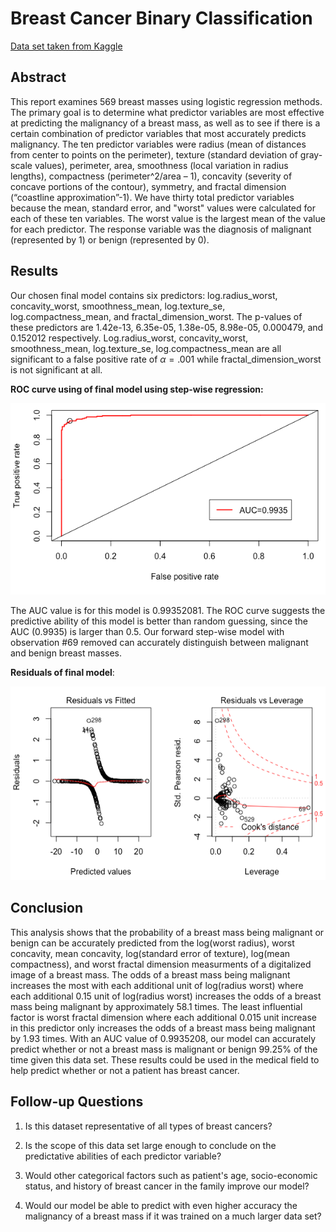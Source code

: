 # Breast Cancer Binary Classification

[Data set taken from Kaggle](https://www.kaggle.com/uciml/breast-cancer-wisconsin-data)

## Abstract 

This report examines 569 breast masses using logistic regression methods. The primary goal is to determine what predictor variables are most effective at predicting the malignancy of a breast mass, as well as to see if there is a certain combination of predictor variables that most accurately predicts malignancy. The ten predictor variables were radius (mean of distances from center to points on the perimeter), texture (standard deviation of gray-scale values), perimeter, area, smoothness (local variation in radius lengths), compactness (perimeter^2/area – 1), concavity (severity of concave portions of the contour), symmetry, and fractal dimension (“coastline approximation”-1). We have thirty total predictor variables because the mean, standard error, and "worst" values were calculated for each of these ten variables. The worst value is the largest mean of the value for each predictor. The response variable was the diagnosis of malignant (represented by 1) or benign (represented by 0).

## Results

Our chosen final model contains six predictors: log.radius_worst, concavity_worst, smoothness_mean, log.texture_se, log.compactness_mean, and fractal_dimension_worst. The p-values of these predictors are 1.42e-13, 6.35e-05, 1.38e-05, 8.98e-05, 0.000479, and 0.152012 respectively. Log.radius_worst, concavity_worst, smoothness_mean, log.texture_se, log.compactness_mean are all significant to a false positive rate of $\alpha = .001$ while fractal_dimension_worst is not significant at all. 

**ROC curve using of final model using step-wise regression:**

![alt text](https://github.com/khummel01/Breast-Cancer-Binary-Classification/blob/master/images/roc_curve.png "ROC Curve")

The AUC value is for this model is 0.99352081. The ROC curve suggests the predictive ability of this model is better than random guessing, since the AUC (0.9935) is larger than 0.5. Our forward step-wise model with observation #69 removed can accurately distinguish between malignant and benign breast masses.

**Residuals of final model**:

![alt text](https://github.com/khummel01/Breast-Cancer-Binary-Classification/blob/master/images/residuals.png "Residuals")


## Conclusion

This analysis shows that the probability of a breast mass being malignant or benign can be accurately predicted from the log(worst radius), worst concavity, mean concavity, log(standard error of texture), log(mean compactness), and worst fractal dimension measurments of a digitalized image of a breast mass. The odds of a breast mass being malignant increases the most with each additional unit of log(radius worst) where each additional 0.15 unit of log(radius worst) increases the odds of a breast mass being malignant by approximately 58.1 times. The least influential factor is worst fractal dimension where each additional 0.015 unit increase in this predictor only increases the odds of a breast mass being malignant by 1.93 times. With an AUC value of 0.9935208, our model can accurately predict whether or not a breast mass is malignant or benign 99.25% of the time given this data set. These results could be used in the medical field to help predict whether or not a patient has breast cancer. 

## Follow-up Questions
1. Is this dataset representative of all types of breast cancers?

2. Is the scope of this data set large enough to conclude on the predictative abilities of each predictor variable?

3. Would other categorical factors such as patient's age, socio-economic status, and history of breast cancer in the family improve our model?

4. Would our model be able to predict with even higher accuracy the malignancy of a breast mass if it was trained on a much larger data set?
